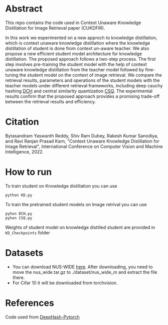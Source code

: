 
# Abstract
This repo contains the code used in Context Unaware Knowledge Distillation for Image Retrieval paper (CUKDFIR).

In this work we experimented on a new approch to knowledge distillation, which is context unaware knowledge distillation where the knowledge distillation of student is done from context un-aware teacher. We also propose a new efficient student model architecture for knowledge distillation. The proposed approach follows a two-step process. The first step involves pre-training the student model with the help of context unaware knowledge distillation from the teacher model followed by fine-tuning the student model on the context of image retrieval. We compare the retrieval results, parameters and operations of the student models with the teacher models under different retrieval frameworks, including deep cauchy hashing [DCH](http://ise.thss.tsinghua.edu.cn/~mlong/doc/deep-cauchy-hashing-cvpr18.pdf) and central similarity quantization [CSQ](https://openaccess.thecvf.com/content_CVPR_2020/papers/Yuan_Central_Similarity_Quantization_for_Efficient_Image_and_Video_Retrieval_CVPR_2020_paper.pdf). The experimental results confirm that the proposed approach provides a promising trade-off between the retrieval results and efficiency.

# Citation
Bytasandram Yaswanth Reddy, Shiv Ram Dubey, Rakesh Kumar Sanodiya, and Ravi Ranjan Prasad Karn, "Context Unaware Knowledge Distillation for Image Retrieval", International Conference on Computer Vision and Machine Intelligence, 2022.

# How to run
To train student on Knowledge distillation you can use 
```
python KD.py
```
To train the pretrained student models on Image retrival you can use
```
pyhon DCH.py  
pyhon CSQ.py   
```
Weights of student model on knowledge distilled student are provided in ```KD_Checkpoints``` folder

# Datasets
- You can download   NUS-WIDE [here](https://drive.google.com/file/d/0B7IzDz-4yH_HMFdiSE44R1lselE/view?usp=sharing&resourcekey=0-w5zM4GH9liG3rtoZoWzXag).  After downloading, you need to move the nus_wide.tar.gz to ./dataset/nus_wide_m and extract the file there.
- For Cifar 10 it will be downloaded from torchvision.

# References
Code used from [DeepHash-Pytorch](https://github.com/swuxyj/DeepHash-pytorch)
